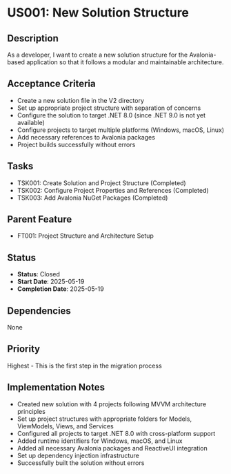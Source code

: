# US001: New Solution Structure

## Description
As a developer, I want to create a new solution structure for the Avalonia-based application so that it follows a modular and maintainable architecture.

## Acceptance Criteria
- Create a new solution file in the V2 directory
- Set up appropriate project structure with separation of concerns
- Configure the solution to target .NET 8.0 (since .NET 9.0 is not yet available)
- Configure projects to target multiple platforms (Windows, macOS, Linux)
- Add necessary references to Avalonia packages
- Project builds successfully without errors

## Tasks
- TSK001: Create Solution and Project Structure (Completed)
- TSK002: Configure Project Properties and References (Completed)
- TSK003: Add Avalonia NuGet Packages (Completed)

## Parent Feature
- FT001: Project Structure and Architecture Setup

## Status
- **Status**: Closed
- **Start Date**: 2025-05-19
- **Completion Date**: 2025-05-19

## Dependencies
None

## Priority
Highest - This is the first step in the migration process

## Implementation Notes
- Created new solution with 4 projects following MVVM architecture principles
- Set up project structures with appropriate folders for Models, ViewModels, Views, and Services
- Configured all projects to target .NET 8.0 with cross-platform support
- Added runtime identifiers for Windows, macOS, and Linux
- Added all necessary Avalonia packages and ReactiveUI integration
- Set up dependency injection infrastructure
- Successfully built the solution without errors

